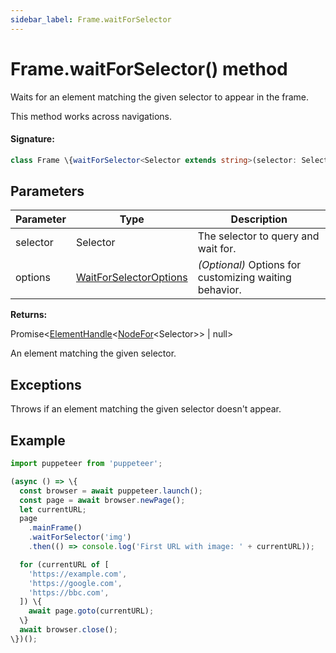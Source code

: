 ```yaml
---
sidebar_label: Frame.waitForSelector
---
```


# Frame.waitForSelector() method

Waits for an element matching the given selector to appear in the frame.

This method works across navigations.

#### Signature:

```typescript
class Frame \{waitForSelector<Selector extends string>(selector: Selector, options?: WaitForSelectorOptions): Promise<ElementHandle<NodeFor<Selector>> | null>;\}
```

## Parameters

| Parameter | Type                                                            | Description                                            |
| --------- | --------------------------------------------------------------- | ------------------------------------------------------ |
| selector  | Selector                                                        | The selector to query and wait for.                    |
| options   | [WaitForSelectorOptions](./puppeteer.waitforselectoroptions.md) | _(Optional)_ Options for customizing waiting behavior. |

**Returns:**

Promise&lt;[ElementHandle](./puppeteer.elementhandle.md)&lt;[NodeFor](./puppeteer.nodefor.md)&lt;Selector&gt;&gt; \| null&gt;

An element matching the given selector.

## Exceptions

Throws if an element matching the given selector doesn't appear.

## Example

```ts
import puppeteer from 'puppeteer';

(async () => \{
  const browser = await puppeteer.launch();
  const page = await browser.newPage();
  let currentURL;
  page
    .mainFrame()
    .waitForSelector('img')
    .then(() => console.log('First URL with image: ' + currentURL));

  for (currentURL of [
    'https://example.com',
    'https://google.com',
    'https://bbc.com',
  ]) \{
    await page.goto(currentURL);
  \}
  await browser.close();
\})();
```
